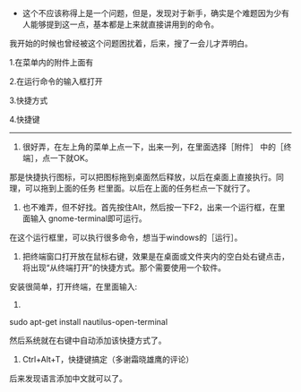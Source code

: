 - 这个不应该称得上是一个问题，但是，发现对于新手，确实是个难题因为少有人能够提到这一点，基本都是上来就直接讲用到的命令。

我开始的时候也曾经被这个问题困扰着，后来，搜了一会儿才弄明白。

1.在菜单内的附件上面有

2.在运行命令的输入框打开

3.快捷方式

4.快捷键

---

1. 很好弄，在左上角的菜单上点一下，出来一列，在里面选择［附件］ 中的［终端］，点一下就OK。

那是快捷执行图标，可以把图标拖到桌面然后释放，以后在桌面上直接执行。同理，可以拖到上面的任务 栏里面。以后在上面的任务栏点一下就行了。

1. 也不难弄，但不好找。首先按住Alt，然后按一下F2，出来一个运行框，在里面输入 gnome-terminal即可运行。

在这个运行框里，可以执行很多命令，想当于windows的［运行］。

1. 把终端窗口打开放在鼠标右键，效果是在桌面或文件夹内的空白处右键点击，将出现“从终端打开”的快捷方式。那个需要使用一个软件。

安装很简单，打开终端，在里面输入: 

1. 

sudo apt-get install nautilus-open-terminal   



然后系统就在右键中自动添加该快捷方式了。

1. Ctrl+Alt+T，快捷键搞定（多谢霜晓雄鹰的评论）











后来发现语言添加中文就可以了。
























